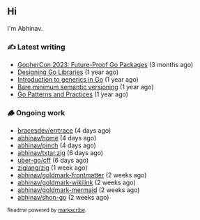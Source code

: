 ## Hi

I'm Abhinav.

### ✍️ Latest writing


- [GopherCon 2023: Future-Proof Go Packages](https://abhinavg.net/2023/09/27/future-proof-packages/) (3 months ago)
- [Designing Go Libraries](https://abhinavg.net/2022/12/06/designing-go-libraries/) (1 year ago)
- [Introduction to generics in Go](https://abhinavg.net/2022/11/23/generics-intro/) (1 year ago)
- [Bare minimum semantic versioning](https://abhinavg.net/2022/11/07/semver/) (1 year ago)
- [Go Patterns and Practices](https://abhinavg.net/2022/09/19/go-patterns-and-practices-talk/) (1 year ago)

### 🪵 Ongoing work


- [bracesdev/errtrace](https://github.com/bracesdev/errtrace) (4 days ago)
- [abhinav/home](https://github.com/abhinav/home) (4 days ago)
- [abhinav/pinch](https://github.com/abhinav/pinch) (4 days ago)
- [abhinav/txtar.zig](https://github.com/abhinav/txtar.zig) (6 days ago)
- [uber-go/cff](https://github.com/uber-go/cff) (6 days ago)
- [ziglang/zig](https://github.com/ziglang/zig) (1 week ago)
- [abhinav/goldmark-frontmatter](https://github.com/abhinav/goldmark-frontmatter) (2 weeks ago)
- [abhinav/goldmark-wikilink](https://github.com/abhinav/goldmark-wikilink) (2 weeks ago)
- [abhinav/goldmark-mermaid](https://github.com/abhinav/goldmark-mermaid) (2 weeks ago)
- [abhinav/shon-go](https://github.com/abhinav/shon-go) (2 weeks ago)

<sub>Readme powered by [markscribe](https://github.com/muesli/markscribe).</sub>
